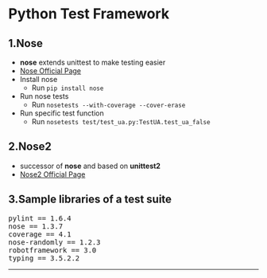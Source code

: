 # Python Test Framework

## 1.Nose
- **nose** extends unittest to make testing easier
- [Nose Official Page](http://nose.readthedocs.io/en/latest/)
- Install nose
  - Run `pip install nose`
- Run nose tests
  - Run `nosetests --with-coverage --cover-erase`
- Run specific test function
  - Run `nosetests test/test_ua.py:TestUA.test_ua_false`

## 2.Nose2
- successor of **nose** and based on **unittest2**
- [Nose2 Official Page](http://nose2.readthedocs.io/en/latest/)

## 3.Sample libraries of a test suite
<pre>pylint == 1.6.4
nose == 1.3.7
coverage == 4.1
nose-randomly == 1.2.3
robotframework == 3.0
typing == 3.5.2.2
</pre>

---
